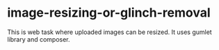 # image-resizing-or-glinch-removal
This is web task where uploaded images can be resized. It uses gumlet library and composer.
